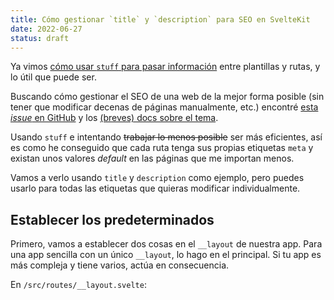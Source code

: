 ```yaml
---
title: Cómo gestionar `title` y `description` para SEO en SvelteKit
date: 2022-06-27
status: draft
---
```


Ya vimos [cómo usar `stuff` para pasar información](/sveltekit/como-pasar-props-__layout-pagina-usando-stuff-sveltekit/) entre plantillas y rutas, y lo útil que puede ser.

Buscando cómo gestionar el SEO de una web de la mejor forma posible (sin tener que modificar decenas de páginas manualmente, etc.) encontré [esta *issue* en GitHub](https://github.com/sveltejs/kit/issues/1540#issuecomment-1045206613) y los [(breves) docs sobre el tema](https://kit.svelte.dev/docs/seo#manual-setup-title-and-meta).

Usando `stuff` e intentando ~~trabajar lo menos posible~~ ser más eficientes, así es como he conseguido que cada ruta tenga sus propias etiquetas `meta` y existan unos valores *default* en las páginas que me importan menos.

Vamos a verlo usando `title` y `description` como ejemplo, pero puedes usarlo para todas las etiquetas que quieras modificar individualmente.

## Establecer los predeterminados

Primero, vamos a establecer dos cosas en el `__layout` de nuestra app. Para una app sencilla con un único `__layout`, lo hago en el principal. Si tu app es más compleja y tiene varios, actúa en consecuencia.

En `/src/routes/__layout.svelte`:

```svelte

```
